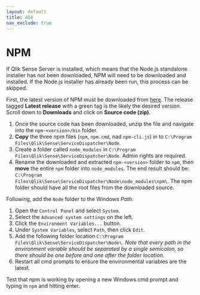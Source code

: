 ```yaml
---
layout: default
title: 404
nav_exclude: true
---
```


# NPM

If Qlik Sense Server is installed, which means that the Node.js standalone installer has *not* been downloaded, NPM will need to be downloaded and installed. If the Node.js installer has already been run, this process can be skipped.

First, the latest version of NPM must be downloaded from [here](https://github.com/npm/npm/releases). The release tagged **Latest release** with a green tag is the likely the desired version. Scroll down to **Downloads** and click on **Source code (zip)**.

1. Once the source code has been downloaded, unzip the file and navigate into the `npm-<version>/bin` folder.  
2. **Copy** the three npm files (`npm`, `npm.cmd`, nad `npm-cli.js`) in to `C:\Program Files\Qlik\Sense\ServiceDispatcher\Node`.  
3. Create a folder called `node_modules` in `C:\Program Files\Qlik\Sense\ServiceDispatcher\Node`. Admin rights are required.  
4. Rename the downloaded and extracted `npm-<version>` folder to `npm`, then **move** the entire `npm` folder into `node_modules`. The end result should be: `C:\Program Files\Qlik\Sense\ServiceDispatcher\Node\node_modules\npm\`. The npm folder should have all the root files from the downloaded source.  

Following, add the `Node` folder to the Windows _Path_.

1. Open the `Control Panel` and select `System`.
2. Select the `Advanced system settings` on the left.
3. Click the `Environment Variables...` button.
4. Under `System Variables`, select `Path`, then click `Edit`.
5. Add the following folder location `C:\Program Files\Qlik\Sense\ServiceDispatcher\Node\`. _Note that every path in the environment variable should be separated by a single semicolon, so there should be one before and one after the folder location._
6. Restart all cmd prompts to ensure the environmental variables are the latest.

Test that npm is working by opening a new Windows cmd prompt and typing in `npm` and hitting enter.
